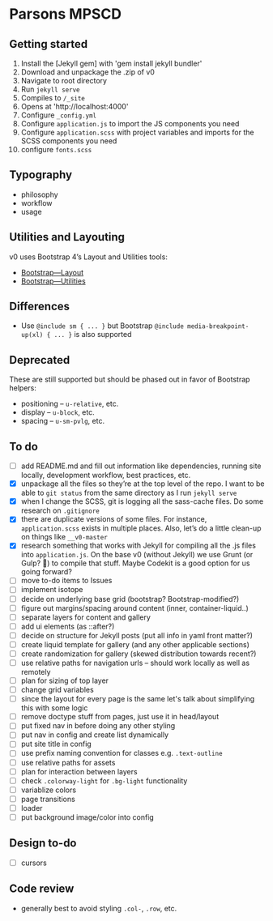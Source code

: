 # Parsons MPSCD


## Getting started
1. Install the [Jekyll gem] with 'gem install jekyll bundler'
2. Download and unpackage the .zip of v0
3. Navigate to root directory
4. Run `jekyll serve`
5. Compiles to `/_site`
6. Opens at 'http://localhost:4000'
6. Configure `_config.yml`
7. Configure `application.js` to import the JS components you need
8. Configure `application.scss` with project variables and imports for the SCSS components you need
9. configure `fonts.scss`

## Typography
- philosophy
- workflow
- usage

## Utilities and Layouting
v0 uses Bootstrap 4’s Layout and Utilities tools:

- [Bootstrap—Layout](https://getbootstrap.com/docs/4.1/layout/overview/)
- [Bootstrap—Utilities](https://getbootstrap.com/docs/4.1/utilities/borders/)

## Differences
- Use `@include sm { ... }` but Bootstrap `@include media-breakpoint-up(xl) { ... }` is also supported

## Deprecated
These are still supported but should be phased out in favor of Bootstrap helpers:

- positioning – `u-relative`, etc.
- display – `u-block`, etc.
- spacing – `u-sm-pvlg`, etc.

## To do
+ [ ] add README.md and fill out information like dependencies, running site locally, development workflow, best practices, etc.
+ [x] unpackage all the files so they’re at the top level of the repo. I want to be able to `git status` from the same directory as I run `jekyll serve`
+ [x] when I change the SCSS, git is logging all the sass-cache files. Do some research on `.gitignore`
+ [x] there are duplicate versions of some files. For instance, `application.scss` exists in multiple places. Also, let’s do a little clean-up on things like `__v0-master`
+ [x] research something that works with Jekyll for compiling all the .js files into `application.js`. On the base v0 (without Jekyll) we use Grunt (or Gulp? 🤔) to compile that stuff. Maybe Codekit is a good option for us going forward?
+ [ ] move to-do items to Issues
+ [ ] implement isotope
+ [ ] decide on underlying base grid (bootstrap? Bootstrap-modified?)
+ [ ] figure out margins/spacing around content (inner, container-liquid..)
+ [ ] separate layers for content and gallery
+ [ ] add ui elements (as ::after?)
+ [ ] decide on structure for Jekyll posts (put all info in yaml front matter?)
+ [ ] create liquid template for gallery (and any other applicable sections)
+ [ ] create randomization for gallery (skewed distribution towards recent?)
+ [ ] use relative paths for navigation urls – should work locally as well as remotely
+ [ ] plan for sizing of top layer
+ [ ] change grid variables
+ [ ] since the layout for every page is the same let's talk about simplifying this with some logic
+ [ ] remove doctype stuff from pages, just use it in head/layout
+ [ ] put fixed nav in before doing any other styling
+ [ ] put nav in config and create list dynamically
+ [ ] put site title in config
+ [ ] use prefix naming convention for classes e.g. `.text-outline`
+ [ ] use relative paths for assets
+ [ ] plan for interaction between layers
+ [ ] check `.colorway-light` for `.bg-light` functionality
+ [ ] variablize colors
+ [ ] page transitions
+ [ ] loader
+ [ ] put background image/color into config

## Design to-do
+ [ ] cursors

## Code review
+ generally best to avoid styling `.col-`, `.row`, etc.
